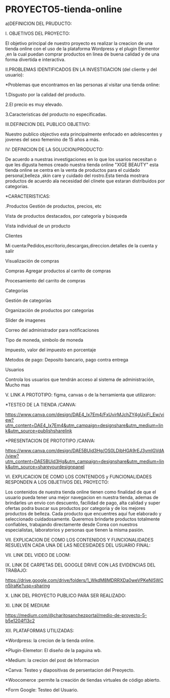 # PROYECTO5-tienda-online

a)DEFINICION DEL PRUDUCTO:

I. OBJETIVOS DEL PROYECTO:

El objetivo principal de nuestro proyecto es realizar la creacion de una tienda online  con el uso de la plataforma Wordpress y el  plugin Elementor ,en la cual puedan comprar productos en linea de buena calidad y de una forma divertida e interactiva.

II.PROBLEMAS IDENTIFICADOS EN LA INVESTIGACION (del cliente y del usuario):

*Problemas que encontramos en las personas al visitar una tienda online:

1.Disgusto por la calidad del producto.

2.El precio es muy elevado.

3.Caracteristicas del producto no especificadas.

III.DEFINICION DEL PUBLICO OBJETIVO:

Nuestro publico objectivo esta principalmente enfocado en adolescentes y jovenes del sexo femenino de 15 años a más.

IV: DEFINICION DE LA SOLUCION/PRODUCTO:

De acuerdo a nuestras investigaciones en lo que los usarios necesitan o que les digusta hemos creado nuestra tienda online "XIGE BEAUTY" esta tienda online se centra en la venta de productos para el cuidado personal,belleza ,skin care y cuidado del rostro.Esta tienda mostrara productos de acuerdo ala necesidad del clinete que estaran distribuidos por categorias.



*CARACTERISTICAS:

.Productos
Gestión de productos, precios, etc

Vista de productos destacados, por categoría y búsqueda

Vista individual de un producto

Clientes

Mi cuenta:Pedidos,escritorio,descargas,direccion.detalles de la cuenta y salir

Visualización de compras

Compras
Agregar productos al carrito de compras

Procesamiento del carrito de compras

Categorías

Gestión de categorías

Organización de productos por categorías

Slider de imagenes

Correo del administrador para notificaciones

Tipo de moneda, simbolo de moneda

Impuesto, valor del impuesto en porcentaje

Metodos de pago: Deposito bancario, pago contra entrega

Usuarios

Controla los usuarios que tendrán acceso al sistema de administración,
Mucho mas


V. LINK A PROTOTIPO: figma, canvas o de la herramienta que utilizaron:

*TESTEO DE LA TIENDA /CANVA:

https://www.canva.com/design/DAE4_Ix7Em4/FxUvirMJchZY4gUxjFi_Ew/view?utm_content=DAE4_Ix7Em4&utm_campaign=designshare&utm_medium=link&utm_source=publishsharelink

*PRESENTACION DE PROTOTIPO /CANVA:

https://www.canva.com/design/DAE5BUid3Hg/OS0LDibHGA9rEJ3ymlGVdA/view?utm_content=DAE5BUid3Hg&utm_campaign=designshare&utm_medium=link&utm_source=shareyourdesignpanel

VI. EXPLICACION DE COMO LOS CONTENIDOS y FUNCIONALIDADES RESPONDEN A LOS OBJETIVOS DEL PROYECTO:

Los contenidos de nuestra tienda online tienen como finalidad de que el usuario pueda tener una mejor navegacion en nuestra tienda, ademas de brindarles un envio con descuento, facilidad de pago, alta calidad y super ofertas podra buscar sus productos por categoria y de los  mejores productos de belleza.
Cada producto que encuentres aquí fue elaborado y seleccionado cuidadosamente. Queremos brindarte productos totalmente confiables, trabajando directamente desde Corea con nuestros especialistas, laboratorios y personas que tienen la misma pasión.

VII. EXPLICACION DE COMO LOS CONTENIDOS Y FUNCIONALIDADES RESUELVEN CADA UNA DE LAS NECESIDADES DEL USUARIO FINAL:


VII. LINK DEL VIDEO DE LOOM:


IX. LINK DE CARPETAS DEL GOOGLE DRIVE CON LAS EVIDENCIAS DEL TRABAJO:

https://drive.google.com/drive/folders/1_WkdM8MDRRXDa0weVPKeNI5WCn5IraKe?usp=sharing

X. LINK DEL PROYECTO PUBLICO PARA SER REALIZADO:


XI. LINK DE MEDIUM:

https://medium.com/@charitosanchezportal/medio-de-proyecto-5-b5e1204f13c2

XII. PLATAFORMAS UTILIZADAS:

 *Wordpress: la crecion de la tienda online.
 
 *Plugin-Elemetor: El diseño de la paguina wb.
 
 *Medium: la crecion del post de Informacion
 
 *Canva: Testeo y diapositivas de persentacion del Preoyecto.
 
 *Woocomerce :permite la creación de tiendas virtuales de código abierto. 
 
 *Form Google: Testeo del Usuario.







